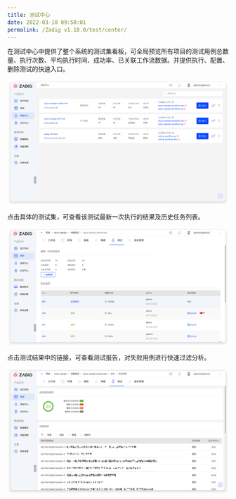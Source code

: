 ```yaml
---
title: 测试中心
date: 2022-03-10 09:50:01
permalink: /Zadig v1.18.0/test/center/
---
```


在测试中心中提供了整个系统的测试集看板，可全局预览所有项目的测试用例总数量、执行次数、平均执行时间、成功率、已关联工作流数据。并提供执行、配置、删除测试的快速入口。

![测试列表](./_images/test_list.png)

点击具体的测试集，可查看该测试最新一次执行的结果及历史任务列表。

![测试任务列表](./_images/test_task_list.png)

点击测试结果中的链接，可查看测试报告，对失败用例进行快速过滤分析。

![测试任务列表](./_images/test_report.png)
